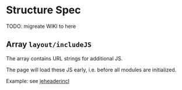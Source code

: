 # Structure Spec

TODO: migreate WIKI to here

## Array `layout/includeJS`

The array contains URL strings for additional JS. 

The page will load these JS early, i.e. before all modules are initialized.

Example: see [jeheaderincl](../svc/layout/tests/js-incl/structure)
